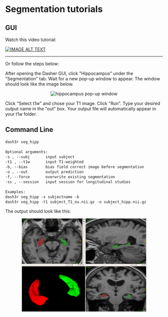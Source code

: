 # Segmentation tutorials

## GUI

Watch this video tutorial:

[![IMAGE ALT TEXT](https://img.youtube.com/vi/Uqn897ul5jw/0.jpg)](https://www.youtube.com/watch?v=Uqn897ul5jw "Hipp Seg")

-----

Or follow the steps below:

After opening the Dasher GUI, click "Hippocampus" under the "Segmentation" tab. Wait for a new pop-up window to appear. The window should look like the image below.

<p align="center">
      <img src="_images/hipp_1.PNG" alt="hippocampus pop-up window" width="445" height="138"/>
</p>

Click "Select t1w" and chose your T1 image. Click "Run".
Type your desired output name in the "out" box.
Your output file will automatically appear in your t1w folder.


## Command Line

    dash3r seg_hipp
    
    Optional arguments:
    -s , --subj       input subject
    -t1 , --t1w       input T1-weighted
    -b, --bias        bias field correct image before segmentation
    -o , --out        output prediction
    -f, --force       overwrite existing segmentation
    -ss , --session   input session for longitudinal studies
    
    Examples:
    dash3r seg_hipp -s subjectname -b
    dash3r seg_hipp -t1 subject_T1_nu.nii.gz -o subject_hipp.nii.gz

The output should look like this:

<p align="center">
      <img src="images/3d_snap.png" alt="hippocampus seg"
      width="400" height="300"/>
</p>

